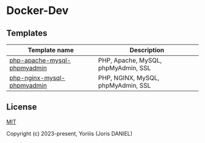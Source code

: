 # Docker-Dev

## Templates

| Template name                                                | Description                         |
| ------------------------------------------------------------ | ----------------------------------- |
| [php-apache-mysql-phpmyadmin](./php-apache-mysql-phpmyadmin) | PHP, Apache, MySQL, phpMyAdmin, SSL |
| [php-nginx-mysql-phpmyadmin](./php-nginx-mysql-phpmyadmin)   | PHP, NGINX, MySQL, phpMyAdmin, SSL  |

## License

[MIT](https://opensource.org/licenses/MIT)

Copyright (c) 2023-present, Yoriiis (Joris DANIEL)

